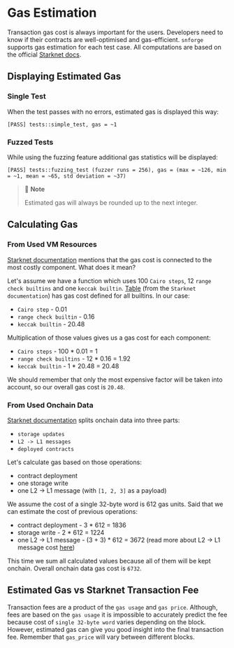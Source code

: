 # Gas Estimation

Transaction gas cost is always important for the users. Developers need to know if their contracts are well-optimised
and gas-efficient.
`snforge` supports gas estimation for each test case. All computations are based on the official
[Starknet docs](https://docs.starknet.io/documentation/architecture_and_concepts/Network_Architecture/fee-mechanism/#how_much_fee_is_charged_high_level_overview).

## Displaying Estimated Gas

### Single Test

When the test passes with no errors, estimated gas is displayed this way:
```shell
[PASS] tests::simple_test, gas = ~1
```

### Fuzzed Tests

While using the fuzzing feature additional gas statistics will be displayed:
```shell
[PASS] tests::fuzzing_test (fuzzer runs = 256), gas = (max = ~126, min = ~1, mean = ~65, std deviation = ~37)
```

> 📝 **Note**
> 
> Estimated gas will always be rounded up to the next integer.

## Calculating Gas

### From Used VM Resources

[Starknet documentation](https://docs.starknet.io/documentation/architecture_and_concepts/Network_Architecture/fee-mechanism/#general_case)
mentions that the gas cost is connected to the most costly component. What does it mean?

Let's assume we have a function which uses 100 `Cairo steps`, 12 `range check builtins` and one `keccak builtin`.
[Table](https://docs.starknet.io/documentation/architecture_and_concepts/Network_Architecture/fee-mechanism/#general_case:~:text=and%20builtins%20used.-,The%20weights%20are%3A,-Step) (from the `Starknet documentation`) has gas cost defined
for all builtins.
In our case:
- `Cairo step` - 0.01
- `range check builtin` - 0.16
- `keccak builtin` - 20.48

Multiplication of those values gives us a gas cost for each component:
- `Cairo steps` - 100 * 0.01 = 1
- `range check builtins` - 12 * 0.16 = 1.92
- `keccak builtin` - 1 * 20.48 = 20.48

We should remember that only the most expensive factor will be taken into account, so our overall gas cost is `20.48`.

### From Used Onchain Data

[Starknet documentation](https://docs.starknet.io/documentation/architecture_and_concepts/Network_Architecture/fee-mechanism/#_on_chain_data)
splits onchain data into three parts:
- `storage updates`
- `L2 -> L1 messages`
- `deployed contracts`

Let's calculate gas based on those operations:
- contract deployment
- one storage write
- one L2 -> L1 message (with `[1, 2, 3]` as a payload)

We assume the cost of a single 32-byte word is 612 gas units. Said that we can estimate the cost of previous operations:
- contract deployment - 3 * 612 = 1836
- storage write - 2 * 612 = 1224
- one L2 -> L1 message - (3 + 3) * 612 = 3672 (read more about L2 -> L1 message cost
  [here](https://docs.starknet.io/documentation/architecture_and_concepts/Network_Architecture/fee-mechanism/#l2l1_messages))

This time we sum all calculated values because all of them will be kept onchain. Overall onchain data gas cost is `6732`.

## Estimated Gas vs Starknet Transaction Fee

Transaction fees are a product of the `gas usage` and `gas price`. Although, fees are based on the `gas usage` it is
impossible to accurately predict the fee because cost of `single 32-byte word` varies depending on the block. 
However, estimated gas can give you good insight into the final transaction fee.
Remember that `gas_price` will vary between different blocks.
